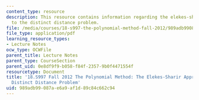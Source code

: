 ```yaml
---
content_type: resource
description: This resource contains information regarding the elekes-sharir approach
  to the distinct distance problem.
file: /media/courses/18-s997-the-polynomial-method-fall-2012/989adb99087ae6a9af1d89c84c662c94_MIT18_S997F12_lec11.pdf
file_type: application/pdf
learning_resource_types:
- Lecture Notes
ocw_type: OCWFile
parent_title: Lecture Notes
parent_type: CourseSection
parent_uid: 0e8df9f9-b058-f84f-2357-9b0f4471554f
resourcetype: Document
title: '18.S997 Fall 2012 The Polynomial Method: The Elekes-Sharir Approach to the
  Distinct Distance Problem'
uid: 989adb99-087a-e6a9-af1d-89c84c662c94
---
```

